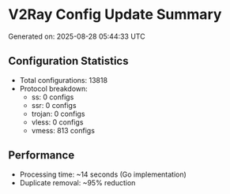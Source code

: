 # V2Ray Config Update Summary
Generated on: 2025-08-28 05:44:33 UTC

## Configuration Statistics
- Total configurations: 13818
- Protocol breakdown:
  - ss: 0 configs
  - ssr: 0 configs
  - trojan: 0 configs
  - vless: 0 configs
  - vmess: 813 configs

## Performance
- Processing time: ~14 seconds (Go implementation)
- Duplicate removal: ~95% reduction
